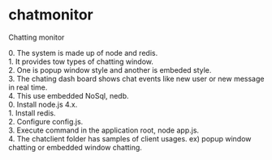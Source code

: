 # chatmonitor
Chatting monitor

<Features>
0. The system is made up of node and redis.<br>
1. It provides tow types of chatting window.<br>
2. One is popup window style and another is embeded style.<br>
3. The chating dash board shows chat events like new user or new message in real time.<br>
4. This use embedded NoSql, nedb.<br>

<Installation>
0. Install node.js 4.x.<br>
1. Install redis.<br>
2. Configure config.js.<br>
3. Execute command in the application root, node app.js.<br>
4. The chatclient folder has samples of client usages. ex) popup window chatting or embedded window chatting.<br>